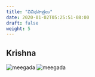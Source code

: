 ```yaml
---
title: "వివిధపాత్రలు"
date: 2020-01-02T05:25:51-08:00
draft: false
weight: 5
---
```


## Krishna

![meegada](/images/works/meegada_krishna_1.png?classes=inline)
![meegada](/images/meegada_krishna_2.jpeg?classes=inline)

